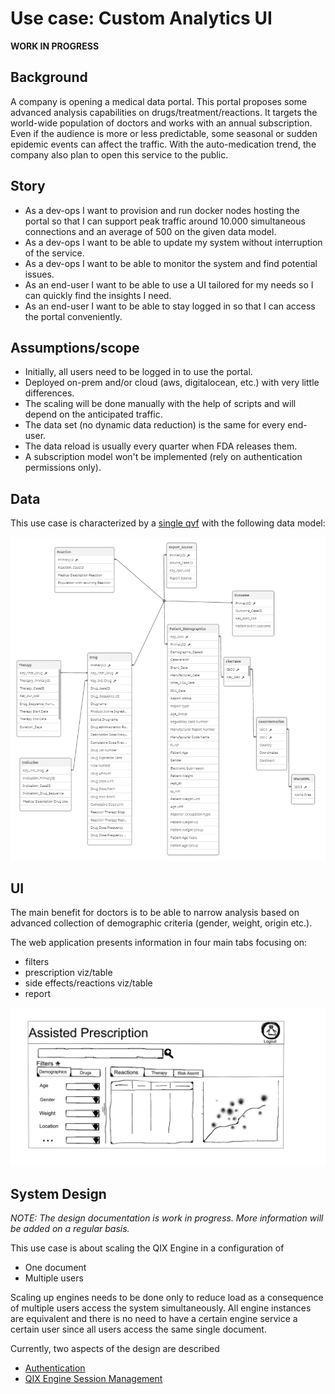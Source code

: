# Use case: Custom Analytics UI

**WORK IN PROGRESS**

## Background

A company is opening a medical data portal. This portal proposes some advanced analysis capabilities on drugs/treatment/reactions. It targets the world-wide population of doctors and works with an annual subscription. Even if the audience is more or less predictable, some seasonal or sudden epidemic events can affect the traffic. With the auto-medication trend, the company also plan to open this service to the public.

## Story

* As a dev-ops I want to provision and run docker nodes hosting the portal so that I can support peak traffic around 10.000 simultaneous connections and an average of 500 on the given data model.
* As a dev-ops I want to be able to update my system without interruption of the service.
* As a dev-ops I want to be able to monitor the system and find potential issues.
* As an end-user I want to be able to use a UI tailored for my needs so I can quickly find the insights I need.
* As an end-user I want to be able to stay logged in so that I can access the portal conveniently.

## Assumptions/scope

* Initially, all users need to be logged in to use the portal.
* Deployed on-prem and/or cloud (aws, digitalocean, etc.) with very little differences.
* The scaling will be done manually with the help of scripts and will depend on the anticipated traffic.
* The data set (no dynamic data reduction) is the same for every end-user.
* The data reload is usually every quarter when FDA releases them.
* A subscription model won't be implemented (rely on authentication permissions only).

## Data

This use case is characterized by a [single qvf](./fda-drug-cases.qvf) with the following data model:

![Data model](./data-model.png)

## UI

The main benefit for doctors is to be able to narrow analysis based on advanced collection of demographic criteria (gender, weight, origin etc.).

The web application presents information in four main tabs focusing on:

* filters
* prescription viz/table
* side effects/reactions viz/table
* report

![Portal UI](./portal-ui.png)

## System Design

_NOTE: The design documentation is work in progress. More information will be added on a regular basis._

This use case is about scaling the QIX Engine in a configuration of
- One document
- Multiple users

Scaling up engines needs to be done only to reduce load as a consequence of multiple users access the system simultaneously. All engine instances are equivalent and there is no need to have a certain engine service a certain user since all users access the same single document.

Currently, two aspects of the design are described
- [Authentication](./system-design/authentication.md)
- [QIX Engine Session Management](./system-design/session-management.md)
